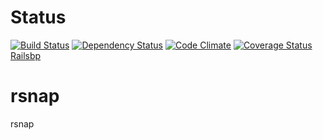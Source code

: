 Status
======

[![Build Status](https://travis-ci.org/snap-school/rsnap.png?branch=master)](https://travis-ci.org/snap-school/rsnap)
[![Dependency Status](https://gemnasium.com/snap-school/rsnap.png)](https://gemnasium.com/snap-school/rsnap)
[![Code Climate](https://codeclimate.com/github/snap-school/rsnap.png)](https://codeclimate.com/github/snap-school/rsnap)
[![Coverage Status](https://coveralls.io/repos/snap-school/rsnap/badge.png?branch=master)](https://coveralls.io/r/snap-school/rsnap?branch=master)
[Railsbp](http://railsbp.com/repositories/386-snap-school-rsnap)

rsnap
=====

rsnap
